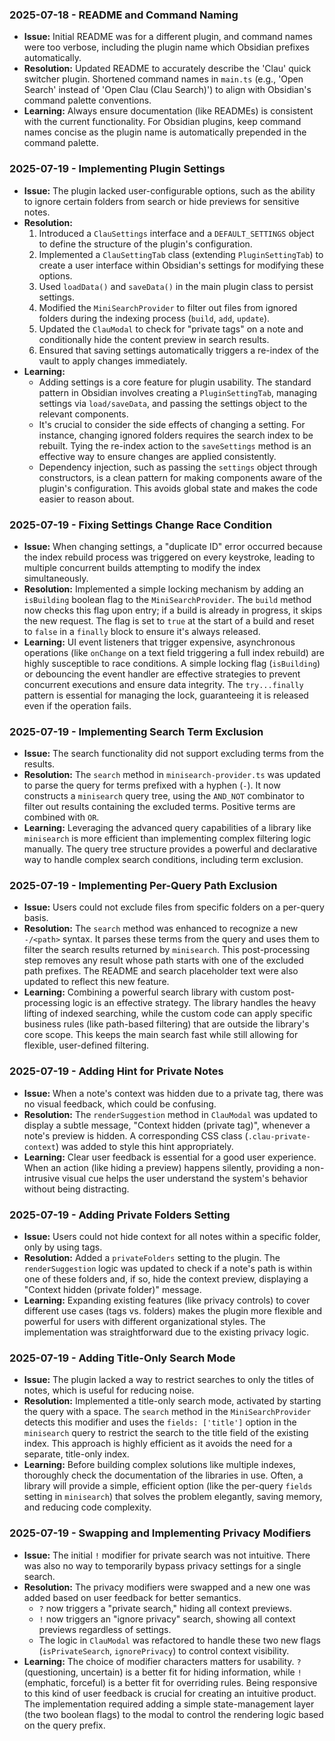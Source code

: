 ### 2025-07-18 - README and Command Naming

- **Issue:** Initial README was for a different plugin, and command names were too verbose, including the plugin name which Obsidian prefixes automatically.
- **Resolution:** Updated README to accurately describe the 'Clau' quick switcher plugin. Shortened command names in `main.ts` (e.g., 'Open Search' instead of 'Open Clau (Clau Search)') to align with Obsidian's command palette conventions.
- **Learning:** Always ensure documentation (like READMEs) is consistent with the current functionality. For Obsidian plugins, keep command names concise as the plugin name is automatically prepended in the command palette.

### 2025-07-19 - Implementing Plugin Settings

-   **Issue:** The plugin lacked user-configurable options, such as the ability to ignore certain folders from search or hide previews for sensitive notes.
-   **Resolution:**
    1.  Introduced a `ClauSettings` interface and a `DEFAULT_SETTINGS` object to define the structure of the plugin's configuration.
    2.  Implemented a `ClauSettingTab` class (extending `PluginSettingTab`) to create a user interface within Obsidian's settings for modifying these options.
    3.  Used `loadData()` and `saveData()` in the main plugin class to persist settings.
    4.  Modified the `MiniSearchProvider` to filter out files from ignored folders during the indexing process (`build`, `add`, `update`).
    5.  Updated the `ClauModal` to check for "private tags" on a note and conditionally hide the content preview in search results.
    6.  Ensured that saving settings automatically triggers a re-index of the vault to apply changes immediately.
-   **Learning:**
    -   Adding settings is a core feature for plugin usability. The standard pattern in Obsidian involves creating a `PluginSettingTab`, managing settings via `load/saveData`, and passing the settings object to the relevant components.
    -   It's crucial to consider the side effects of changing a setting. For instance, changing ignored folders requires the search index to be rebuilt. Tying the re-index action to the `saveSettings` method is an effective way to ensure changes are applied consistently.
    -   Dependency injection, such as passing the `settings` object through constructors, is a clean pattern for making components aware of the plugin's configuration. This avoids global state and makes the code easier to reason about.

### 2025-07-19 - Fixing Settings Change Race Condition

-   **Issue:** When changing settings, a "duplicate ID" error occurred because the index rebuild process was triggered on every keystroke, leading to multiple concurrent builds attempting to modify the index simultaneously.
-   **Resolution:** Implemented a simple locking mechanism by adding an `isBuilding` boolean flag to the `MiniSearchProvider`. The `build` method now checks this flag upon entry; if a build is already in progress, it skips the new request. The flag is set to `true` at the start of a build and reset to `false` in a `finally` block to ensure it's always released.
-   **Learning:** UI event listeners that trigger expensive, asynchronous operations (like `onChange` on a text field triggering a full index rebuild) are highly susceptible to race conditions. A simple locking flag (`isBuilding`) or debouncing the event handler are effective strategies to prevent concurrent executions and ensure data integrity. The `try...finally` pattern is essential for managing the lock, guaranteeing it is released even if the operation fails.

### 2025-07-19 - Implementing Search Term Exclusion

-   **Issue:** The search functionality did not support excluding terms from the results.
-   **Resolution:** The `search` method in `minisearch-provider.ts` was updated to parse the query for terms prefixed with a hyphen (`-`). It now constructs a `minisearch` query tree, using the `AND_NOT` combinator to filter out results containing the excluded terms. Positive terms are combined with `OR`.
-   **Learning:** Leveraging the advanced query capabilities of a library like `minisearch` is more efficient than implementing complex filtering logic manually. The query tree structure provides a powerful and declarative way to handle complex search conditions, including term exclusion.

### 2025-07-19 - Implementing Per-Query Path Exclusion

-   **Issue:** Users could not exclude files from specific folders on a per-query basis.
-   **Resolution:** The `search` method was enhanced to recognize a new `-/<path>` syntax. It parses these terms from the query and uses them to filter the search results returned by `minisearch`. This post-processing step removes any result whose path starts with one of the excluded path prefixes. The README and search placeholder text were also updated to reflect this new feature.
-   **Learning:** Combining a powerful search library with custom post-processing logic is an effective strategy. The library handles the heavy lifting of indexed searching, while the custom code can apply specific business rules (like path-based filtering) that are outside the library's core scope. This keeps the main search fast while still allowing for flexible, user-defined filtering.

### 2025-07-19 - Adding Hint for Private Notes

-   **Issue:** When a note's context was hidden due to a private tag, there was no visual feedback, which could be confusing.
-   **Resolution:** The `renderSuggestion` method in `ClauModal` was updated to display a subtle message, "Context hidden (private tag)", whenever a note's preview is hidden. A corresponding CSS class (`.clau-private-context`) was added to style this hint appropriately.
-   **Learning:** Clear user feedback is essential for a good user experience. When an action (like hiding a preview) happens silently, providing a non-intrusive visual cue helps the user understand the system's behavior without being distracting.

### 2025-07-19 - Adding Private Folders Setting

-   **Issue:** Users could not hide context for all notes within a specific folder, only by using tags.
-   **Resolution:** Added a `privateFolders` setting to the plugin. The `renderSuggestion` logic was updated to check if a note's path is within one of these folders and, if so, hide the context preview, displaying a "Context hidden (private folder)" message.
-   **Learning:** Expanding existing features (like privacy controls) to cover different use cases (tags vs. folders) makes the plugin more flexible and powerful for users with different organizational styles. The implementation was straightforward due to the existing privacy logic.

### 2025-07-19 - Adding Title-Only Search Mode

-   **Issue:** The plugin lacked a way to restrict searches to only the titles of notes, which is useful for reducing noise.
-   **Resolution:** Implemented a title-only search mode, activated by starting the query with a space. The `search` method in the `MiniSearchProvider` detects this modifier and uses the `fields: ['title']` option in the `minisearch` query to restrict the search to the title field of the existing index. This approach is highly efficient as it avoids the need for a separate, title-only index.
-   **Learning:** Before building complex solutions like multiple indexes, thoroughly check the documentation of the libraries in use. Often, a library will provide a simple, efficient option (like the per-query `fields` setting in `minisearch`) that solves the problem elegantly, saving memory, and reducing code complexity.

### 2025-07-19 - Swapping and Implementing Privacy Modifiers

-   **Issue:** The initial `!` modifier for private search was not intuitive. There was also no way to temporarily bypass privacy settings for a single search.
-   **Resolution:** The privacy modifiers were swapped and a new one was added based on user feedback for better semantics.
    -   `?` now triggers a "private search," hiding all context previews.
    -   `!` now triggers an "ignore privacy" search, showing all context previews regardless of settings.
    -   The logic in `ClauModal` was refactored to handle these two new flags (`isPrivateSearch`, `ignorePrivacy`) to control context visibility.
-   **Learning:** The choice of modifier characters matters for usability. `?` (questioning, uncertain) is a better fit for hiding information, while `!` (emphatic, forceful) is a better fit for overriding rules. Being responsive to this kind of user feedback is crucial for creating an intuitive product. The implementation required adding a simple state-management layer (the two boolean flags) to the modal to control the rendering logic based on the query prefix.